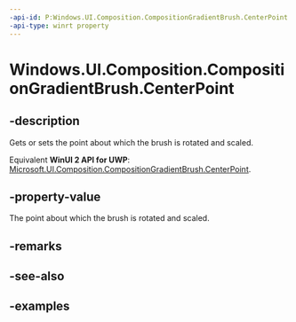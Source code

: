 ```yaml
---
-api-id: P:Windows.UI.Composition.CompositionGradientBrush.CenterPoint
-api-type: winrt property
---
```


<!-- Property syntax.
public Vector2 CenterPoint { get;  set; }
-->

# Windows.UI.Composition.CompositionGradientBrush.CenterPoint

## -description

Gets or sets the point about which the brush is rotated and scaled.

Equivalent **WinUI 2 API for UWP**: [Microsoft.UI.Composition.CompositionGradientBrush.CenterPoint](/windows/winui/api/microsoft.ui.composition.compositiongradientbrush.centerpoint).

## -property-value

The point about which the brush is rotated and scaled.

## -remarks

## -see-also

## -examples

